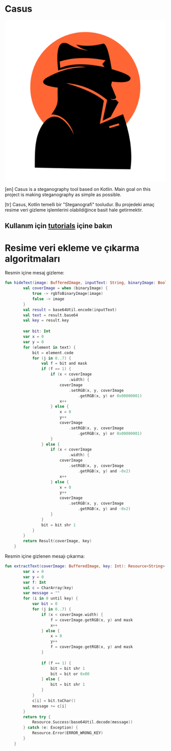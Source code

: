 # Casus

<p align="center">
  <img src="https://github.com/ch3xx/Casus/blob/main/src/main/resources/CasusLogoLauncher.png" alt="Casus"/>
</p>

[en] Casus is a steganography tool based on Kotlin. Main goal on this project is making steganography as simple as possible.

[tr] Casus, Kotlin temelli bir "Steganografi" tooludur. Bu projedeki amaç resime veri gizleme işlemlerini olabildiğince basit hale getirmektir.


## Kullanım için [tutorials](https://github.com/ch3xx/Casus/blob/main/tutorials/README.md) içine bakın

 
# Resime veri ekleme ve çıkarma algoritmaları

Resmin içine mesaj gizleme:

```kotlin
fun hideText(image: BufferedImage, inputText: String, binaryImage: Boolean): Result {
        val coverImage = when (binaryImage) {
            true -> rgbToBinaryImage(image)
            false -> image
        }
        val result = base64Util.encode(inputText)
        val text = result.base64
        val key = result.key

        var bit: Int
        var x = 0
        var y = 0
        for (element in text) {
            bit = element.code
            for (j in 0..7) {
                val f = bit and mask
                if (f == 1) {
                    if (x < coverImage
                            .width) {
                        coverImage
                            .setRGB(x, y, coverImage
                                .getRGB(x, y) or 0x00000001)
                        x++
                    } else {
                        x = 0
                        y++
                        coverImage
                            .setRGB(x, y, coverImage
                                .getRGB(x, y) or 0x00000001)
                    }
                } else {
                    if (x < coverImage
                            .width) {
                        coverImage
                            .setRGB(x, y, coverImage
                                .getRGB(x, y) and -0x2)
                        x++
                    } else {
                        x = 0
                        y++
                        coverImage
                            .setRGB(x, y, coverImage
                                .getRGB(x, y) and -0x2)
                    }
                }
                bit = bit shr 1
            }
        }
        return Result(coverImage, key)
    }
```

Resmin içine gizlenen mesajı çıkarma:

```kotlin
fun extractText(coverImage: BufferedImage, key: Int): Resource<String> {
        var x = 0
        var y = 0
        var f: Int
        val c = CharArray(key)
        var message = ""
        for (i in 0 until key) {
            var bit = 0
            for (j in 0..7) {
                if (x < coverImage.width) {
                    f = coverImage.getRGB(x, y) and mask
                    x++
                } else {
                    x = 0
                    y++
                    f = coverImage.getRGB(x, y) and mask
                }

                if (f == 1) {
                    bit = bit shr 1
                    bit = bit or 0x80
                } else {
                    bit = bit shr 1
                }
            }
            c[i] = bit.toChar()
            message += c[i]
        }
        return try {
            Resource.Success(base64Util.decode(message))
        } catch (e: Exception) {
            Resource.Error(ERROR_WRONG_KEY)
        }
    }
```
